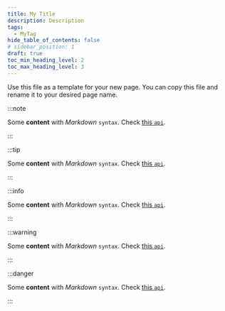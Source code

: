 ```yaml
---
title: My Title
description: Description
tags:
  - MyTag
hide_table_of_contents: false
# sidebar_position: 1
draft: true
toc_min_heading_level: 2
toc_max_heading_level: 3
---
```


Use this file as a template for your new page.
You can copy this file and rename it to your desired page name.

:::note

Some **content** with _Markdown_ `syntax`. Check [this `api`](https://github.com/SE-UUlm/votura).

:::

:::tip

Some **content** with _Markdown_ `syntax`. Check [this `api`](https://github.com/SE-UUlm/votura).

:::

:::info

Some **content** with _Markdown_ `syntax`. Check [this `api`](https://github.com/SE-UUlm/votura).

:::

:::warning

Some **content** with _Markdown_ `syntax`. Check [this `api`](https://github.com/SE-UUlm/votura).

:::

:::danger

Some **content** with _Markdown_ `syntax`. Check [this `api`](https://github.com/SE-UUlm/votura).

:::

